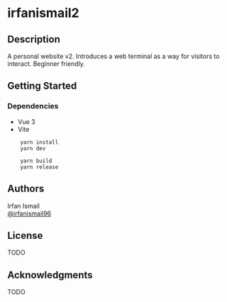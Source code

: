 # irfanismail2


## Description

A personal website v2. Introduces a web terminal as a way for visitors to interact. Beginner friendly.

## Getting Started

### Dependencies

* Vue 3
* Vite


```
    yarn install
    yarn dev

    yarn build
    yarn release
```

## Authors

Irfan Ismail  
[@irfanismail96](https://twitter.com/irfanismail96)

## License

TODO

## Acknowledgments

TODO

